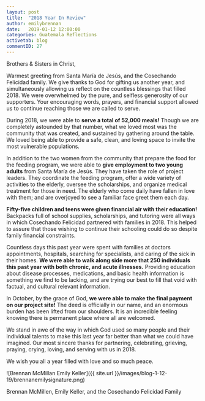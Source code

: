 ```yaml
---
layout: post
title:  "2018 Year In Review"
author: emilybrennan
date:   2019-01-12 12:00:00
categories: Guatemala Reflections
activetab: blog
commentID: 27
---
```


<p class="meta">Brothers & Sisters in Christ,<br /></p>

Warmest greeting from Santa María de Jesús, and the Cosechando Felicidad family. We give thanks to God for gifting us another year, and simultaneously allowing us reflect on the countless blessings that filled 2018. We were overwhelmed by the pure, and selfless generosity of our supporters. Your encouraging words, prayers, and financial support allowed us to continue reaching those we are called to serve. 

During 2018, we were able to **serve a total of 52,000 meals!** Though we are completely astounded by that number, what we loved most was the community that was created, and sustained by gathering around the table. We loved being able to provide a safe, clean, and loving space to invite the most vulnerable populations. 

In addition to the two women from the community that prepare the food for the feeding program, we were able to **give employment to two young adults** from Santa María de Jesús. They have taken the role of project leaders. They coordinate the feeding program, offer a wide variety of activities to the elderly, oversee the scholarships, and organize medical treatment for those in need. The elderly who come daily have fallen in love with them; and are overjoyed to see a familiar face greet them each day.

**Fifty-five children and teens were given financial air with their education!** Backpacks full of school supplies, scholarships, and tutoring were all ways in which Cosechando Felicidad partnered with families in 2018. This helped to assure that those wishing to continue their schooling could do so despite family financial constraints.

Countless days this past year were spent with families at doctors appointments, hospitals, searching for specialists, and caring of the sick in their homes. **We were able to walk along side more that 250 individuals this past year with both chronic, and acute illnesses.** Providing education about disease processes, medications, and basic health information is something we find to be lacking, and are trying our best to fill that void with factual, and cultural relevant information. 

In October, by the grace of God, **we were able to make the final payment on our project site!** The deed is officially in our name, and an enormous burden has been lifted from our shoulders. It is an incredible feeling knowing there is permanent place where all are welcomed. 

We stand in awe of the way in which God used so many people and their individual talents to make this last year far better than what we could have imagined. Our most sincere thanks for partnering, celebrating, grieving, praying, crying, loving, and serving with us in 2018. 

<p class="meta">We wish you all a year filled with love and so much peace.</p>

![Brennan McMillan Emily Keller]({{ site.url }}/images/blog-1-12-19/brennanemilysignature.png)

<p class="meta">Brennan McMillen, Emily Keller, and the Cosechando Felicidad Family</p>
